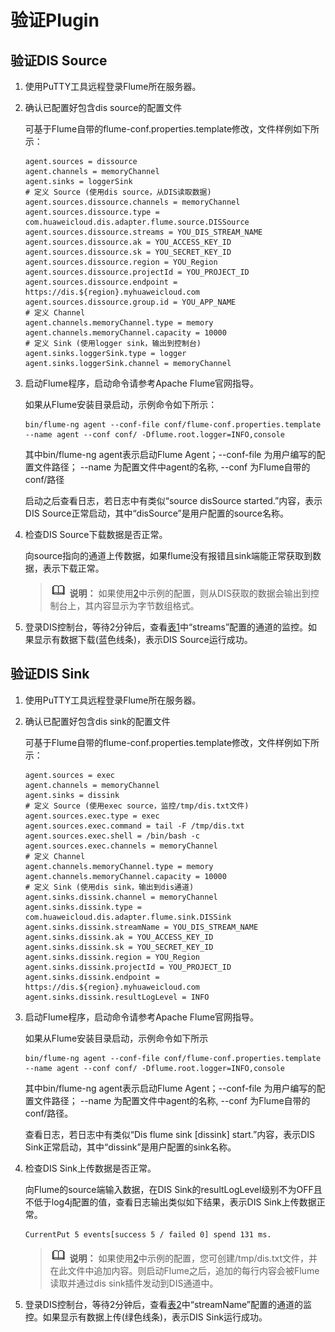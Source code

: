 # 验证Plugin<a name="dgc_01_0231"></a>

## 验证DIS Source<a name="zh-cn_topic_0120206107_sa69aadf601894e5baed1e6d07eedd07a"></a>

1.  使用PuTTY工具远程登录Flume所在服务器。
2.  <a name="zh-cn_topic_0120206107_li136991938437"></a>确认已配置好包含dis source的配置文件

    可基于Flume自带的flume-conf.properties.template修改，文件样例如下所示：

    ```
    agent.sources = dissource
    agent.channels = memoryChannel
    agent.sinks = loggerSink
    # 定义 Source (使用dis source，从DIS读取数据)
    agent.sources.dissource.channels = memoryChannel
    agent.sources.dissource.type = com.huaweicloud.dis.adapter.flume.source.DISSource 
    agent.sources.dissource.streams = YOU_DIS_STREAM_NAME
    agent.sources.dissource.ak = YOU_ACCESS_KEY_ID
    agent.sources.dissource.sk = YOU_SECRET_KEY_ID
    agent.sources.dissource.region = YOU_Region
    agent.sources.dissource.projectId = YOU_PROJECT_ID
    agent.sources.dissource.endpoint = https://dis.${region}.myhuaweicloud.com
    agent.sources.dissource.group.id = YOU_APP_NAME
    # 定义 Channel
    agent.channels.memoryChannel.type = memory
    agent.channels.memoryChannel.capacity = 10000
    # 定义 Sink (使用logger sink，输出到控制台)
    agent.sinks.loggerSink.type = logger
    agent.sinks.loggerSink.channel = memoryChannel
    ```

3.  启动Flume程序，启动命令请参考Apache Flume官网指导。

    如果从Flume安装目录启动，示例命令如下所示：

    ```
    bin/flume-ng agent --conf-file conf/flume-conf.properties.template --name agent --conf conf/ -Dflume.root.logger=INFO,console
    ```

    其中bin/flume-ng agent表示启动Flume Agent；--conf-file 为用户编写的配置文件路径； --name 为配置文件中agent的名称, --conf 为Flume自带的conf/路径

    启动之后查看日志，若日志中有类似“source disSource started.”内容，表示DIS Source正常启动，其中“disSource”是用户配置的source名称。

4.  检查DIS Source下载数据是否正常。

    向source指向的通道上传数据，如果flume没有报错且sink端能正常获取到数据，表示下载正常。

    >![](public_sys-resources/icon-note.gif) **说明：** 
    >如果使用[2](#zh-cn_topic_0120206107_li136991938437)中示例的配置，则从DIS获取的数据会输出到控制台上，其内容显示为字节数组格式。

5.  登录DIS控制台，等待2分钟后，查看[表1](配置Plugin.md#zh-cn_topic_0120206024_table57792315343)中“streams”配置的通道的监控。如果显示有数据下载\(蓝色线条\)，表示DIS Source运行成功。

## 验证DIS Sink<a name="zh-cn_topic_0120206107_section13261163275410"></a>

1.  使用PuTTY工具远程登录Flume所在服务器。
2.  <a name="zh-cn_topic_0120206107_li7637814185518"></a>确认已配置好包含dis sink的配置文件

    可基于Flume自带的flume-conf.properties.template修改，文件样例如下所示：

    ```
    agent.sources = exec
    agent.channels = memoryChannel
    agent.sinks = dissink
    # 定义 Source (使用exec source，监控/tmp/dis.txt文件)
    agent.sources.exec.type = exec
    agent.sources.exec.command = tail -F /tmp/dis.txt
    agent.sources.exec.shell = /bin/bash -c
    agent.sources.exec.channels = memoryChannel
    # 定义 Channel
    agent.channels.memoryChannel.type = memory
    agent.channels.memoryChannel.capacity = 10000
    # 定义 Sink (使用dis sink，输出到dis通道)
    agent.sinks.dissink.channel = memoryChannel
    agent.sinks.dissink.type = com.huaweicloud.dis.adapter.flume.sink.DISSink
    agent.sinks.dissink.streamName = YOU_DIS_STREAM_NAME
    agent.sinks.dissink.ak = YOU_ACCESS_KEY_ID
    agent.sinks.dissink.sk = YOU_SECRET_KEY_ID
    agent.sinks.dissink.region = YOU_Region
    agent.sinks.dissink.projectId = YOU_PROJECT_ID
    agent.sinks.dissink.endpoint = https://dis.${region}.myhuaweicloud.com
    agent.sinks.dissink.resultLogLevel = INFO
    ```

3.  启动Flume程序，启动命令请参考Apache Flume官网指导。

    如果从Flume安装目录启动，示例命令如下所示

    ```
    bin/flume-ng agent --conf-file conf/flume-conf.properties.template --name agent --conf conf/ -Dflume.root.logger=INFO,console
    ```

    其中bin/flume-ng agent表示启动Flume Agent；--conf-file 为用户编写的配置文件路径； --name 为配置文件中agent的名称, --conf 为Flume自带的conf/路径。

    查看日志，若日志中有类似“Dis flume sink \[dissink\] start.”内容，表示DIS Sink正常启动，其中“dissink”是用户配置的sink名称。

4.  检查DIS Sink上传数据是否正常。

    向Flume的source端输入数据，在DIS Sink的resultLogLevel级别不为OFF且不低于log4j配置的值，查看日志输出类似如下结果，表示DIS Sink上传数据正常。

    ```
    CurrentPut 5 events[success 5 / failed 0] spend 131 ms.
    ```

    >![](public_sys-resources/icon-note.gif) **说明：** 
    >如果使用[2](#zh-cn_topic_0120206107_li7637814185518)中示例的配置，您可创建/tmp/dis.txt文件，并在此文件中追加内容。则启动Flume之后，追加的每行内容会被Flume读取并通过dis sink插件发动到DIS通道中。

5.  登录DIS控制台，等待2分钟后，查看[表2](配置Plugin.md#zh-cn_topic_0120206024_table1440315456433)中“streamName”配置的通道的监控。如果显示有数据上传\(绿色线条\)，表示DIS Sink运行成功。


